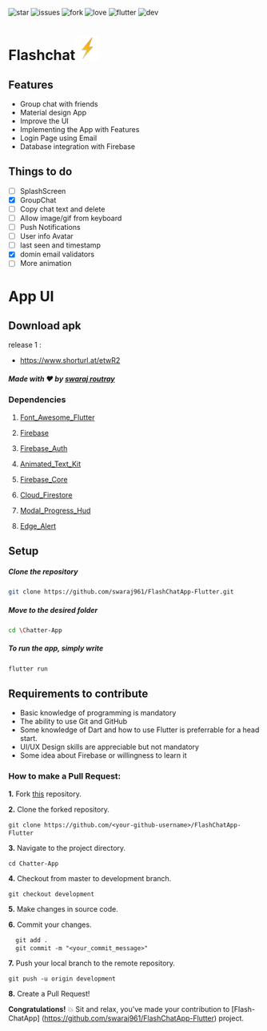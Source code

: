 ![star](https://img.shields.io/github/stars/swaraj961/FlashChatApp-Flutter) ![issues](https://img.shields.io/github/issues/swaraj961/FlashChatApp-Flutter) ![fork](https://img.shields.io/github/forks/swaraj961/FlashChatApp-Flutter) ![love](https://img.shields.io/badge/open%20%20source-%E2%9D%A4-red) ![flutter](https://img.shields.io/badge/Flutter-Framework-blue) ![dev](https://img.shields.io/badge/developed%20by%20-swaraj%20routray-green)

# Flashchat![Icon](https://github.com/swaraj961/FlashChatApp-Flutter/blob/master/images/ic_launcher.png)



## Features
* Group chat with friends 
* Material design App
* Improve the UI
* Implementing the App with Features
* Login Page using Email
* Database integration with  Firebase

## Things to do
- [ ] SplashScreen 
- [x] GroupChat
- [ ] Copy chat text and delete
- [ ] Allow image/gif from keyboard
- [ ] Push Notifications
- [ ] User info Avatar
- [ ] last seen and timestamp
- [x] domin email validators 
- [ ] More animation 

# App UI 
<!-- ![Finished App](https://github.com/swaraj961/FlashChatApp-Flutter/blob/master/images/flash.gif) -->

## Download apk 
release 1 :
- https://www.shorturl.at/etwR2

##### Made with ♥ by <a href="https://github.com/Swaraj961">swaraj routray</a>

### Dependencies

1. [Font_Awesome_Flutter](https://pub.dev/packages/font_awesome_flutter)

1. [Firebase](https://pub.dev/packages/firebase)

1. [Firebase_Auth](https://pub.dev/packages/firebase_auth)

1. [Animated_Text_Kit](https://pub.dev/packages/animated_text_kit)

1. [Firebase_Core](https://pub.dev/packages/firebase_core)

1. [Cloud_Firestore](https://pub.dev/packages/cloud_firestore)

1. [Modal_Progress_Hud](https://pub.dev/packages/modal_progress_hud)

1. [Edge_Alert](https://pub.dev/packages/edge_alert)

## Setup

  ##### Clone the repository
```bash
git clone https://github.com/swaraj961/FlashChatApp-Flutter.git
```
  ##### Move to the desired folder
```bash
cd \Chatter-App
```

  ##### To run the app, simply write
```bash
flutter run
```

## Requirements to contribute

- Basic knowledge of programming is mandatory
- The ability to use Git and GitHub
- Some knowledge of Dart and how to use Flutter is preferrable for a head start.
- UI/UX Design skills are appreciable but not mandatory
- Some idea about Firebase or willingness to learn it

### How to make a Pull Request:

**1.** Fork [this](https://github.com/swaraj961/FlashChatApp-Flutter) repository.

**2.** Clone the forked repository.

```terminal
git clone https://github.com/<your-github-username>/FlashChatApp-Flutter
```

**3.** Navigate to the project directory.

```terminal
cd Chatter-App
```

**4.** Checkout from master to development branch.

```terminal
git checkout development
```
**5.** Make changes in source code.

**6.** Commit your changes.

```terminal
  git add .
  git commit -m "<your_commit_message>"
```

**7.** Push your local branch to the remote repository.

```terminal
git push -u origin development
```

**8.** Create a Pull Request!

**Congratulations!**  :boom: Sit and relax, you've made your contribution to [Flash-ChatApp]  (https://github.com/swaraj961/FlashChatApp-Flutter) project.


